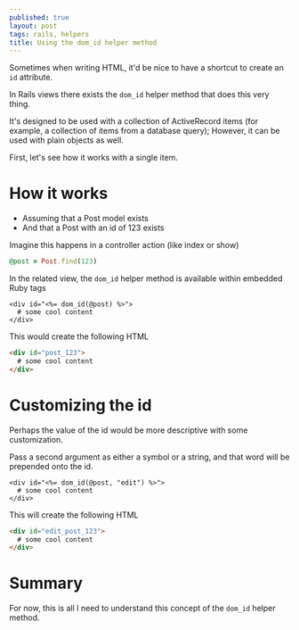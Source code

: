 ```yaml
---
published: true
layout: post
tags: rails, helpers
title: Using the dom_id helper method
---
```


Sometimes when writing HTML, it'd be nice to have a shortcut to create an `id` attribute.

In Rails views there exists the `dom_id` helper method that does this very thing.

It's designed to be used with a collection of ActiveRecord items (for example, a collection of items from a database query); However, it can be used with plain objects as well.

First, let's see how it works with a single item.

# How it works

- Assuming that a Post model exists
- And that a Post with an id of 123 exists

Imagine this happens in a controller action (like index or show)

```rb
@post = Post.find(123)
```

In the related view, the `dom_id` helper method is available within embedded Ruby tags

```erb
<div id="<%= dom_id(@post) %>">
  # some cool content
</div>
```

This would create the following HTML

```html
<div id="post_123">
  # some cool content
</div>
```

# Customizing the id

Perhaps the value of the id would be more descriptive with some customization.

Pass a second argument as either a symbol or a string, and that word will be prepended onto the id.

```erb
<div id="<%= dom_id(@post, "edit") %>">
  # some cool content
</div>
```

This will create the following HTML

```html
<div id="edit_post_123">
  # some cool content
</div>
```
# Summary

For now, this is all I need to understand this concept of the `dom_id` helper method.

